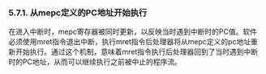 ### **5.7.1. 从mepc定义的PC地址开始执行**

在进入中断时，mepc寄存器被同时更新，以反映当时遇到中断时的PC值。软件必须使用mret指令退出中断，执行mret指令后处理器将从mepc定义的pc地址重新开始执行。通过这个机制，意味着mret指令执行后处理器回到了当时遇到中断时的PC地址，从而可以继续执行之前被中止的程序流。

